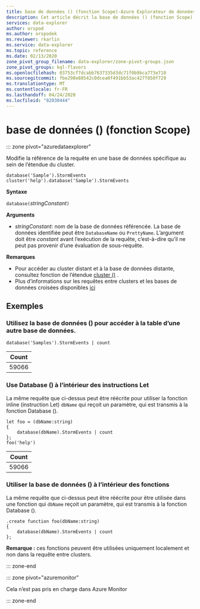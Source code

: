 ```yaml
---
title: base de données () (fonction Scope)-Azure Explorateur de données | Microsoft Docs
description: Cet article décrit la base de données () (fonction Scope) dans Azure Explorateur de données.
services: data-explorer
author: orspod
ms.author: orspodek
ms.reviewer: rkarlin
ms.service: data-explorer
ms.topic: reference
ms.date: 02/13/2020
zone_pivot_group_filename: data-explorer/zone-pivot-groups.json
zone_pivot_groups: kql-flavors
ms.openlocfilehash: 03753cf7dcabb7637335d3dc71f0b9bca773e710
ms.sourcegitcommit: fbe298e88542c0dcea0f491bb53ac427f850f729
ms.translationtype: MT
ms.contentlocale: fr-FR
ms.lasthandoff: 04/24/2020
ms.locfileid: "82030444"
---
```

# <a name="database-scope-function"></a>base de données () (fonction Scope)

::: zone pivot="azuredataexplorer"

Modifie la référence de la requête en une base de données spécifique au sein de l’étendue du cluster. 

```kusto
database('Sample').StormEvents
cluster('help').database('Sample').StormEvents
```

**Syntaxe**

`database(`*stringConstant*`)`

**Arguments**

* *stringConstant*: nom de la base de données référencée. La base de données identifiée peut être `DatabaseName` ou `PrettyName`. L’argument doit être _constant_ avant l’exécution de la requête, c’est-à-dire qu’il ne peut pas provenir d’une évaluation de sous-requête.

**Remarques**

* Pour accéder au cluster distant et à la base de données distante, consultez fonction de l’étendue [cluster ()](clusterfunction.md) .
* Plus d’informations sur les requêtes entre clusters et les bases de données croisées disponibles [ici](cross-cluster-or-database-queries.md)

## <a name="examples"></a>Exemples

### <a name="use-database-to-access-table-of-other-database"></a>Utilisez la base de données () pour accéder à la table d’une autre base de données. 

```kusto
database('Samples').StormEvents | count
```

|Count|
|---|
|59066|

### <a name="use-database-inside-let-statements"></a>Use Database () à l’intérieur des instructions Let 

La même requête que ci-dessus peut être réécrite pour utiliser la fonction inline (instruction Let) `dbName` qui reçoit un paramètre, qui est transmis à la fonction Database ().

```kusto
let foo = (dbName:string)
{
    database(dbName).StormEvents | count
};
foo('help')
```

|Count|
|---|
|59066|

### <a name="use-database-inside-functions"></a>Utiliser la base de données () à l’intérieur des fonctions 

La même requête que ci-dessus peut être réécrite pour être utilisée dans une fonction qui `dbName` reçoit un paramètre, qui est transmis à la fonction Database ().

```kusto
.create function foo(dbName:string)
{
    database(dbName).StormEvents | count
};
```

**Remarque :** ces fonctions peuvent être utilisées uniquement localement et non dans la requête entre clusters.

::: zone-end

::: zone pivot="azuremonitor"

Cela n’est pas pris en charge dans Azure Monitor

::: zone-end
